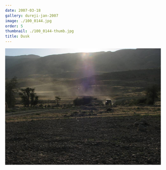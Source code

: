 ```yaml
---
date: 2007-03-18
gallery: dureji-jan-2007
image: ./100_0144.jpg
order: 5
thumbnail: ./100_0144-thumb.jpg
title: Dusk
---
```


![Dusk](./100_0144.jpg)